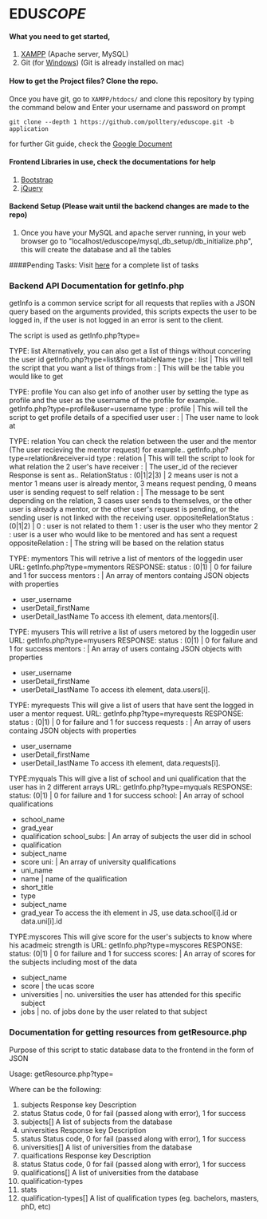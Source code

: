 # __EDU__*SCOPE*


#### What you need to get started,
1. [XAMPP](https://www.apachefriends.org/index.html) (Apache server, MySQL) 
2. Git (for [Windows](https://git-scm.com/)) (Git is already installed on mac)

#### How to get the Project files? Clone the repo.
Once you have git, go to `XAMPP/htdocs/` and clone this repository by typing the command below 
and Enter your username and password on prompt
```git
git clone --depth 1 https://github.com/polltery/eduscope.git -b application
```

for further Git guide, check the [Google Document](https://docs.google.com/document/d/1WFO0DWCoO86QIkvxM8rCkrDsQb4n8picuUBBmO5Hvq4/edit)

#### Frontend Libraries in use, check the documentations for help
1. [Bootstrap](http://getbootstrap.com/components/)
2. [jQuery](https://jquery.com/)


#### Backend Setup (Please wait until the backend changes are made to the repo)
1. Once you have your MySQL and apache server running, in your web browser go to "localhost/eduscope/mysql_db_setup/db_initialize.php", this will create the database and all the tables

####Pending Tasks:
Visit [here](https://docs.google.com/spreadsheets/d/1Hrt0fGZgkDPiXamk6dQVy9HYFATJuRLJXBcWMy8kaJ4/edit#gid=1626178758) for a complete list of tasks

### Backend API Documentation for getInfo.php
getInfo is a common service script for all requests that replies with a JSON query based on the arguments provided, this scripts expects the user to be logged in, if the user is not logged in an error is sent to the client.

The script is used as getInfo.php?type=<TYPE>

TYPE: list
Alternatively, you can also get a list of things without concering the user id
getInfo.php?type=list&from=tableName
type : list | This will tell the script that you want a list of things
from : <table name> | This will be the table you would like to get 

TYPE: profile
You can also get info of another user by setting the type as profile and the user as the username of the profile
for example..
getInfo.php?type=profile&user=username
type : profile | This will tell the script to get profile details of a specified user
user : <username> | The user name to look at

TYPE: relation
You can check the relation between the user and the mentor (The user recieving the mentor request)
for example..
getInfo.php?type=relation&receiver=id
type : relation | This will tell the script to look for what relation the 2 user's have
receiver : <id> | The user_id of the reciever
Response is sent as..
RelationStatus : (0|1|2|3) | 
  2 means user is not a mentor
  1 means user is already mentor, 
  3 means request pending, 
  0 means user is sending request to self
relation : <string> | The message to be sent depending on the relation, 3 cases user sends to themselves, or the other user is already a mentor, or the other
user's request is pending, or the sending user is not linked with the receiving user.
oppositeRelationStatus : (0|1|2) | 
  0 : user is not related to them
  1 : user is the user who they mentor
  2 : user is a user who would like to be mentored and has sent a request
oppositeRelation : <string> | The string will be based on the relation status

TYPE: mymentors
This will retrive a list of mentors of the loggedin user
URL: getInfo.php?type=mymentors
RESPONSE: 
status : (0|1) | 0 for failure and 1 for success
mentors : <array> | An array of mentors containg JSON objects with properties
 - user_username
 - userDetail_firstName
 - userDetail_lastName
To access ith element, data.mentors[i].<property>
 
TYPE: myusers
This will retrive a list of users metored by the loggedin user
URL: getInfo.php?type=myusers
RESPONSE: 
status : (0|1) | 0 for failure and 1 for success
mentors : <array> | An array of users containg JSON objects with properties
 - user_username
 - userDetail_firstName
 - userDetail_lastName
To access ith element, data.users[i].<property>

TYPE: myrequests
This will give a list of users that have sent the logged in user a mentor request.
URL: getInfo.php?type=myrequests
RESPONSE:
status : (0|1) | 0 for failure and 1 for success
requests : <array> | An array of users containg JSON objects with properties
  - user_username
  - userDetail_firstName
  - userDetail_lastName
To access ith element, data.requests[i].<property>

TYPE:myquals
This will give a list of school and uni qualification that the user has in 2 different arrays
URL: getInfo.php?type=myquals
RESPONSE:
status: (0|1) | 0 for failure and 1 for success
school: <array> | An array of school qualifications
  - school_name
  - grad_year
  - qualification
school_subs: <array> | An array of subjects the user did in school
  - qualification
  - subject_name
  - score
uni: <array> | An array of university qualifications
  - uni_name
  - name | name of the qualification
  - short_title
  - type
  - subject_name
  - grad_year
To access the ith element in JS, use data.school[i].id or data.uni[i].id

TYPE:myscores
This will give score for the user's subjects to know where his acadmeic strength is
URL: getInfo.php?type=myscores
RESPONSE:
status: (0|1) | 0 for failure and 1 for success
scores: <array> | An array of scores for the subjects including most of the data
  - subject_name
  - score | the ucas score
  - universities | no. universities the user has attended for this specific subject
  - jobs | no. of jobs done by the user related to that subject

### Documentation for getting resources from getResource.php
Purpose of this script to static database data to the frontend in the form of JSON

Usage: getResource.php?type=<type>

Where <type> can be the following:
1. subjects
  Response key            Description
  1. status               Status code, 0 for fail (passed along with error), 1 for success
  2. subjects[]           A list of subjects from the database
2. universities
  Response key            Description
  1. status               Status code, 0 for fail (passed along with error), 1 for success
  2. universities[]       A list of universities from the database
3. quaifications
  Response key            Description
  1. status               Status code, 0 for fail (passed along with error), 1 for success
  2. qualifications[]     A list of universities from the database
4. qualification-types
  1. stats
  2. qualification-types[] A list of qualification types (eg. bachelors, masters, phD, etc)

